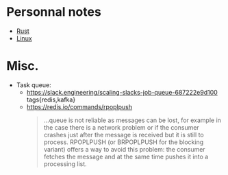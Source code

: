 # Personnal notes

* [Rust](https://github.com/azeq/notes/blob/master/rust.md)
* [Linux](https://github.com/azeq/notes/blob/master/linux.md)

# Misc.
- Task queue:
  - https://slack.engineering/scaling-slacks-job-queue-687222e9d100 tags{redis,kafka}
  - https://redis.io/commands/rpoplpush 
    > ...queue is not reliable as messages can be lost, for example in the case there is a network problem or if the consumer crashes just after the message is received but it is still to process.
RPOPLPUSH (or BRPOPLPUSH for the blocking variant) offers a way to avoid this problem: the consumer fetches the message and at the same time pushes it into a processing list. 

